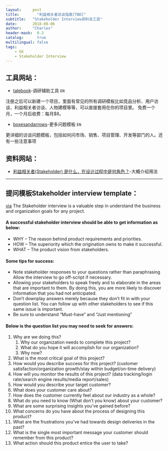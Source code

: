 ```yaml
---
layout:     post
title:        "利益相关者访谈指南[TBD]"
subtitle:   "Stakeholder Interview资料及工具"
date:       2018-08-06 
author:     "Charles"
header-mask:  0.3
catalog:      true
multilingual: false
tags:
	- UX
	- Stakeholder Interview
---
```




## 工具网站：

-  [talebook][1]-调研辅助工具 `EN`

注册之后可以新建一个项目，里面有常见的所有调研模板比如竞品分析、用户访谈、利益相关者访谈、人物建模等等，可以直接套用在你的项目里。
免费一个月，一个月后收费：每月$8。

- [boxesandarrows][2]-更多问题模板 `EN`

更详细的访谈问题模板，包括如何问市场、销售、项目管理、开发等部门的人。还有一些注意事项


## 资料网站：
- [利益相关者(Stakeholder) 是什么，在设计过程中是何角色？][3]-大概介绍用法

---- 
## 提问模板Stakeholder interview template：
[via][4]
The Stakeholder interview is a valuable step in understand the business and organization goals for any project. 

#### A successful stakeholder interview should be able to get information as below:
* WHY – The reason behind product requirements and priorities.
* HOW – The superiority which the origination owns to make it successful.
* WHAT – The product vision from stakeholders.

#### Some tips for success:
* Note stakeholder responses to your questions rather than paraphrasing
Allow the interview to go off-script if necessary.
* Allowing your stakeholders to speak freely and to elaborate in the areas that are important to them. By doing this, you are more likely to discover information that you had not anticipated.
* Don’t downplay answers merely because they don’t fit in with your question list. You can follow up with other stakeholders to see if this same issue is important.
* Be sure to understand “Must-have” and “Just mentioning”

#### Below is the question list you may need to seek for answers:
1. Why are we doing this?
	1. Why our organization needs to complete this project?
	2. What do you hope it will accomplish for our organization?
	3. Why now?
2. What is the most critical goal of this project?
3. How would you describe success for this project? (customer satisfaction/organization growth/stay within budget/on-time delivery)
4. How will you monitor the results of this project? (data tracking/login rate/search engine results/media report/sales)
5. How would you describe your target customer? 
6. What does your customer care about?
7. How does the customer currently feel about our industry as a whole?
8. What do you need to know (What don’t you know) about your customer? 
9. What are some surprising insights you’ve gained before?
10. What concerns do you have about the process of designing this product?
11. What are the frustrations you’ve had towards design deliveries in the past?
12. What is the single most important message your customer should remember from this product?
13. What action should this product entice the user to take?








[1]:	https://talebook.io/ "Talebook"
[2]:	http://boxesandarrows.com/a-stakeholder-interview-checklist/
[3]:	https://zhuanlan.zhihu.com/p/36838131%20
[4]:	https://www.uxapprentice.com/resources/stakeholder-interview-template/

